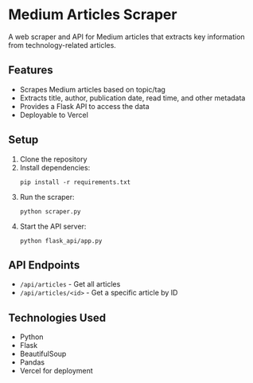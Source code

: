 # Medium Articles Scraper

A web scraper and API for Medium articles that extracts key information from technology-related articles.

## Features

- Scrapes Medium articles based on topic/tag
- Extracts title, author, publication date, read time, and other metadata
- Provides a Flask API to access the data
- Deployable to Vercel

## Setup

1. Clone the repository
2. Install dependencies:
   ```
   pip install -r requirements.txt
   ```
3. Run the scraper:
   ```
   python scraper.py
   ```
4. Start the API server:
   ```
   python flask_api/app.py
   ```

## API Endpoints

- `/api/articles` - Get all articles
- `/api/articles/<id>` - Get a specific article by ID

## Technologies Used

- Python
- Flask
- BeautifulSoup
- Pandas
- Vercel for deployment 